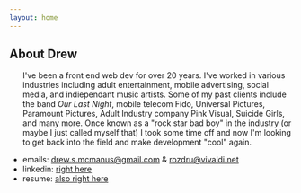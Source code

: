 ```yaml
---
layout: home
---
```


## About Drew
<ul>
    I've been a front end web dev for over 20 years. I've worked in various industries including adult entertainment, mobile advertising, social media, and indiependant music artists. Some of my past clients include the band <i>Our Last Night</i>, mobile telecom Fido, Universal Pictures, Paramount Pictures, Adult Industry company Pink Visual, Suicide Girls, and many more.
    Once known as a "rock star bad boy" in the industry (or maybe I just called myself that) I took some time off and now I'm looking to get back into the field and make development "cool" again.
</ul>
<ul>
	<li>emails: <a href="mailto: drew.s.mcmanus@gmail.com">drew.s.mcmanus@gmail.com</a> & <a href="mailto: rozodru@vivaldi.net">rozdru@vivaldi.net</a></li>
    <li>linkedin: <a href="https://www.linkedin.com/in/drew-mcmanus-44389b2ba/">right here</a></li>
    <li>resume: <a href="https://rozodru.github.io/assets/dmresume.pdf">also right here</a></li>
</ul>


